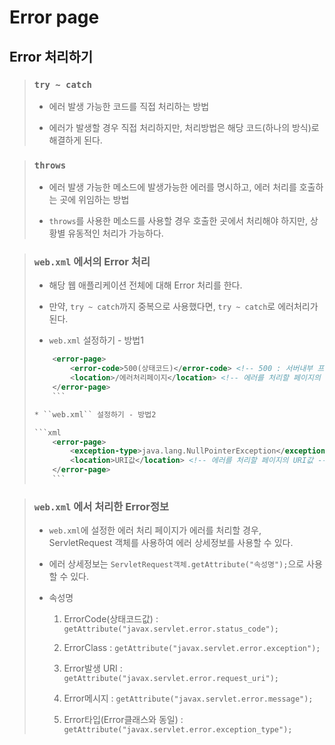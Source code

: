 # Error page

## Error 처리하기

>	### ``try ~ catch``
>
>	* 에러 발생 가능한 코드를 직접 처리하는 방법
>
>	* 에러가 발생할 경우 직접 처리하지만, 처리방법은 해당 코드(하나의 방식)로 해결하게 된다.



>	### ``throws``
>
>	* 에러 발생 가능한 메소드에 발생가능한 에러를 명시하고, 에러 처리를 호출하는 곳에 위임하는 방법
>
>	* ``throws``를 사용한 메소드를 사용할 경우 호출한 곳에서 처리해야 하지만, 상황별 유동적인 처리가 가능하다.



>	### ``web.xml`` 에서의 Error 처리
>
>	* 해당 웹 애플리케이션 전체에 대해 Error 처리를 한다.
>
>	* 만약, ``try ~ catch``까지 중복으로 사용했다면, ``try ~ catch``로 에러처리가 된다.
>
>	* ``web.xml`` 설정하기 - 방법1
>
>	```xml
>		<error-page>
>			<error-code>500(상태코드)</error-code> <!-- 500 : 서버내부 프로그램 에러 -->
>			<location>/에러처리페이지</location> <!-- 에러를 처리할 페이지의 URI값 -->
>		</error-page>
>		```
>
>	* ``web.xml`` 설정하기 - 방법2
>
>	```xml
>		<error-page>
>			<exception-type>java.lang.NullPointerException</exception-type> <!-- 에러 클래스 -->
>			<location>URI값</location> <!-- 에러를 처리할 페이지의 URI값 -->
>		</error-page>
>		```



>	### ``web.xml`` 에서 처리한 Error정보
>
>	* ``web.xml``에 설정한 에러 처리 페이지가 에러를 처리할 경우, ServletRequest 객체를 사용하여 에러 상세정보를 사용할 수 있다.
>
>	* 에러 상세정보는 ``ServletRequest객체.getAttribute("속성명");``으로 사용할 수 있다.
>
>	* 속성명
>
>		1. ErrorCode(상태코드값) : ``getAttribute("javax.servlet.error.status_code");``
>
>		1. ErrorClass : ``getAttribute("javax.servlet.error.exception");``
>
>		1. Error발생 URI : ``getAttribute("javax.servlet.error.request_uri");``
>
>		1. Error메시지 : ``getAttribute("javax.servlet.error.message");``
>
>		1. Error타입(Error클래스와 동일) : ``getAttribute("javax.servlet.error.exception_type");``